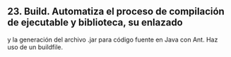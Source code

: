 ## 23. Build. Automatiza el proceso de compilación de ejecutable y biblioteca, su enlazado
y la generación del archivo .jar para código fuente en Java con Ant. Haz uso de un
buildfile.
